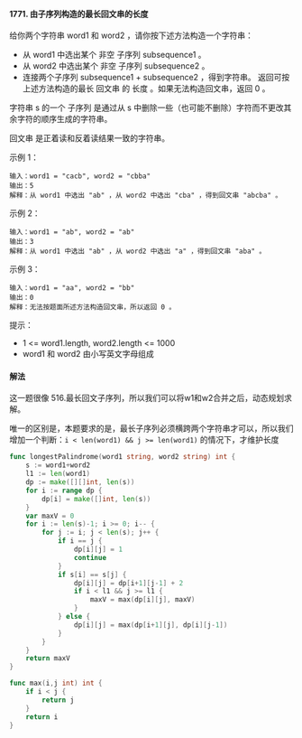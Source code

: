 #### 1771. 由子序列构造的最长回文串的长度
给你两个字符串 word1 和 word2 ，请你按下述方法构造一个字符串：

- 从 word1 中选出某个 非空 子序列 subsequence1 。
- 从 word2 中选出某个 非空 子序列 subsequence2 。
- 连接两个子序列 subsequence1 + subsequence2 ，得到字符串。
返回可按上述方法构造的最长 回文串 的 长度 。如果无法构造回文串，返回 0 。

字符串 s 的一个 子序列 是通过从 s 中删除一些（也可能不删除）字符而不更改其余字符的顺序生成的字符串。

回文串 是正着读和反着读结果一致的字符串。

示例 1：
```
输入：word1 = "cacb", word2 = "cbba"
输出：5
解释：从 word1 中选出 "ab" ，从 word2 中选出 "cba" ，得到回文串 "abcba" 。
```
示例 2：
```
输入：word1 = "ab", word2 = "ab"
输出：3
解释：从 word1 中选出 "ab" ，从 word2 中选出 "a" ，得到回文串 "aba" 。
```
示例 3：
```
输入：word1 = "aa", word2 = "bb"
输出：0
解释：无法按题面所述方法构造回文串，所以返回 0 。
```

提示：
- 1 <= word1.length, word2.length <= 1000
- word1 和 word2 由小写英文字母组成

#### 解法
这一题很像 516.最长回文子序列，所以我们可以将w1和w2合并之后，动态规划求解。

唯一的区别是，本题要求的是，最长子序列必须横跨两个字符串才可以，所以我们增加一个判断：``i < len(word1) && j >= len(word1)`` 的情况下，才维护长度
```go
func longestPalindrome(word1 string, word2 string) int {
    s := word1+word2
    l1 := len(word1)
    dp := make([][]int, len(s))
    for i := range dp {
        dp[i] = make([]int, len(s))
    }
    var maxV = 0
    for i := len(s)-1; i >= 0; i-- {
        for j := i; j < len(s); j++ {
            if i == j {
                dp[i][j] = 1
                continue
            }
            if s[i] == s[j] {
                dp[i][j] = dp[i+1][j-1] + 2
                if i < l1 && j >= l1 {
                    maxV = max(dp[i][j], maxV)
                }
            } else {
                dp[i][j] = max(dp[i+1][j], dp[i][j-1])
            }
        }
    }
    return maxV
}

func max(i,j int) int {
    if i < j {
        return j
    }
    return i
}
```